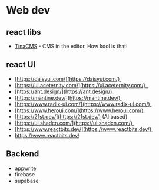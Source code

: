 # Web dev

## react libs

- [TinaCMS](https://tina.io/) - CMS in the editor. How kool is that! 

## react UI
- [https://daisyui.com/](https://daisyui.com/) 
- [https://ui.aceternity.com/](https://ui.aceternity.com/)  
- [https://ant.design/](https://ant.design/) 
- [https://mantine.dev/](https://mantine.dev/) 
- [https://www.radix-ui.com/](https://www.radix-ui.com/) 
- [https://www.heroui.com/](https://www.heroui.com/) 
- [https://21st.dev/](https://21st.dev/) (AI based)
- [https://ui.shadcn.com/](https://ui.shadcn.com/) 
- [https://www.reactbits.dev/](https://www.reactbits.dev/) 
- https://www.reactbits.dev/ 

## Backend

- appwrite
- firebase
- supabase


